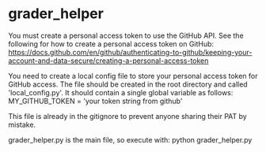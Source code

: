 # grader_helper

You must create a personal access token to use the GitHub API.  See the following for how to create a personal access token on GitHub:
https://docs.github.com/en/github/authenticating-to-github/keeping-your-account-and-data-secure/creating-a-personal-access-token

You need to create a local config file to store your personal access token for GitHub access.  The file should be created in the root directory and called 'local_config.py'.  It should contain a single global variable as follows:
MY_GITHUB_TOKEN = 'your token string from github'

This file is already in the gitignore to prevent anyone sharing their PAT by mistake.

grader_helper.py is the main file, so execute with:
python grader_helper.py